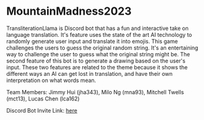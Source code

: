 # MountainMadness2023
TransliterationLlama is Discord bot that has a fun and interactive take on language translation. It's feature uses the state of the art AI technology to randomly generate user input and translate it into emojis. This game challenges the users to guess the original random string. It's an entertaining way to challenge the user to guess what the original string might be. The second feature of this bot is to generate a drawing based on the user's input. These two features are related to the theme because it shows the different ways an AI can get lost in translation, and have their own interpretation on what words mean.

Team Members: Jimmy Hui (jha343), Milo Ng (mna93), Mitchell Twells (mct13), Lucas Chen (lca162)

Discord Bot Invite Link: [here](https://discord.com/api/oauth2/authorize?client_id=1076599326622625913&permissions=8&scope=bot)
